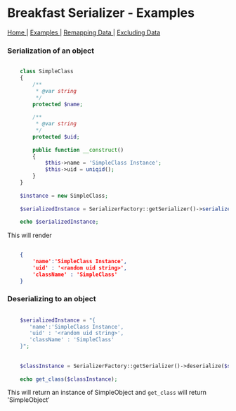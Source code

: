 # Breakfast Serializer - Examples

<nav>
    <span>
        <a href='index.md'>
            Home
        </a>
    </span>
    |
    <span>
        <a href='examples.md'>
            Examples
        </a>
    </span>
     |
    <span>
        <a href='remapping.md'>
            Remapping Data
        </a>
    </span>
     | 
    <span>
        <a href='exclusions.md'>
            Excluding Data
        </a>
    </span>
</nav>


### Serialization of an object

```php

    class SimpleClass
    {
        /**
         * @var string
         */
        protected $name;
    
        /**
         * @var string
         */
        protected $uid;
    
        public function __construct()
        {
            $this->name = 'SimpleClass Instance';
            $this->uid = uniqid();
        }
    }
    
    $instance = new SimpleClass;
    
    $serializedInstance = SerializerFactory::getSerializer()->serialize($instance);
    
    echo $serializedInstance;

```

This will render 

```JSON
    
    {
        'name':'SimpleClass Instance',
        'uid' : '<random uid string>',
        'className' : 'SimpleClass'
    }

```

### Deserializing to an object

```php
    
    $serializedInstance = "{
       'name':'SimpleClass Instance',
       'uid' : '<random uid string>',
       'className' : 'SimpleClass'
    }";
    
    
    $classInstance = SerializerFactory::getSerializer()->deserialize($serializedInstance);
    
    echo get_class($classInstance);

```

This will return an instance of SimpleObject and `get_class` will return 'SimpleObject'
